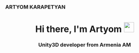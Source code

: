 ### ARTYOM KARAPETYAN

<h1 align="center">Hi there, I'm Artyom</a> 
<img src="https://media.tenor.com/0UPw9RZF_cAAAAAj/pop-cat.gif" height="32"/></h1>
<h3 align="center">Unity3D developer from Armenia AM</h3>
